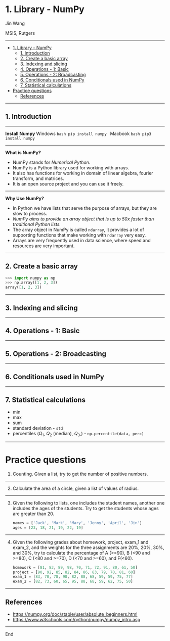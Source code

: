 # 1. Library - NumPy

Jin Wang

MSIS, Rutgers 

---

- [1. Library - NumPy](#1-library---numpy)
	- [1. Introduction](#1-introduction)
	- [2. Create a basic array](#2-create-a-basic-array)
	- [3. Indexing and slicing](#3-indexing-and-slicing)
	- [4. Operations - 1: Basic](#4-operations---1-basic)
	- [5. Operations - 2: Broadcasting](#5-operations---2-broadcasting)
	- [6. Conditionals used in NumPy](#6-conditionals-used-in-numpy)
	- [7. Statistical calculations](#7-statistical-calculations)
- [Practice questions](#practice-questions)
	- [References](#references)

---
## 1. Introduction
---


**Install Numpy**
Windows
	```bash
	pip install numpy
	```
Macbook
	```bash
	pip3 install numpy
	```

---
**What is NumPy?**
- NumPy stands for *Numerical Python*.
- NumPy is a Python library used for working with arrays.
- It also has functions for working in domain of linear algebra, fourier transform, and matrices.
- It is an open source project and you can use it freely.

---

**Why Use NumPy?**
- In Python we have lists that serve the purpose of arrays, but they are slow to process.
- *NumPy aims to provide an array object that is up to 50x faster than traditional Python lists.*
- The array object in NumPy is called `ndarray`, it provides a lot of supporting functions that make working with `ndarray` very easy.
- Arrays are very frequently used in data science, where speed and resources are very important.
---
## 2. Create a basic array

```python
>>> import numpy as np
>>> np.array([1, 2, 3])
array([1, 2, 3])
```

---
## 3. Indexing and slicing


---

## 4. Operations - 1: Basic

---
## 5. Operations - 2: Broadcasting

---
## 6. Conditionals used in NumPy

---

## 7. Statistical calculations

- min
- max
- sum
- standard deviation - `std`
- percentiles ($Q_1$, $Q_2$ (median), $Q_3$,) - `np.percentile(data, perc)`

---
# Practice questions

1. Counting. Given a list, try to get the number of positive numbers.

---

2. Calculate the area of a circle, given a list of values of radius. 

---
3. Given the following to lists, one includes the student names, another one includes the ages of the students. Try to get the students whose ages are greater than 20.
    ```python
    names = ['Jack', 'Mark', 'Mary', 'Jenny', 'April', 'Jin']
    ages = [23, 18, 21, 19, 22, 19]
    ```
---
4. Given the following grades about homework, project, exam_1 and exam_2, and the weights for the three assignments are 20%, 20%, 30%, and 30%, try to calculate the percentage of A (>=90), B (<90 and >=80), C (<80 and >=70), D (<70 and >=60), and F(<60).
    ```python
    homework = [81, 83, 89, 98, 70, 71, 72, 91, 80, 61, 50]
    project = [90, 92, 85, 82, 84, 86, 83, 79, 70, 81, 60]
    exam_1 = [83, 70, 78, 90, 82, 88, 68, 59, 59, 75, 77]
    exam_2 = [82, 73, 60, 65, 95, 88, 68, 59, 62, 75, 50]
    ```

---

## References
- https://numpy.org/doc/stable/user/absolute_beginners.html
- https://www.w3schools.com/python/numpy/numpy_intro.asp

---
End